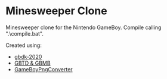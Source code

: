 # Minesweeper Clone

Minesweeper clone for the Nintendo GameBoy.
Compile calling ".\compile.bat".

Created using:
* [gbdk-2020](https://github.com/gbdk-2020/gbdk-2020)
* [GBTD & GBMB](https://github.com/gbdk-2020/GBTD_GBMB)
* [GameBoyPngConverter](https://github.com/gingemonster/GameBoyPngConverter)
